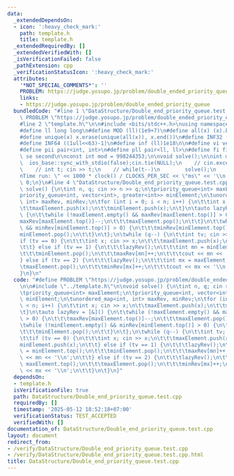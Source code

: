 ```yaml
---
data:
  _extendedDependsOn:
  - icon: ':heavy_check_mark:'
    path: template.h
    title: template.h
  _extendedRequiredBy: []
  _extendedVerifiedWith: []
  _isVerificationFailed: false
  _pathExtension: cpp
  _verificationStatusIcon: ':heavy_check_mark:'
  attributes:
    '*NOT_SPECIAL_COMMENTS*': ''
    PROBLEM: https://judge.yosupo.jp/problem/double_ended_priority_queue
    links:
    - https://judge.yosupo.jp/problem/double_ended_priority_queue
  bundledCode: "#line 1 \"DataStructure/Double_end_priority_queue.test.cpp\"\n#define\
    \ PROBLEM \"https://judge.yosupo.jp/problem/double_ended_priority_queue\"\n\n\
    #line 2 \"template.h\"\n\n#include <bits/stdc++.h>\nusing namespace std;\n \n\
    #define ll long long\n#define MOD (ll)(1e9+7)\n#define all(x) (x).begin(),(x).end()\n\
    #define unique(x) x.erase(unique(all(x)), x.end())\n#define INF32 ((1ull<<31)-1)\n\
    #define INF64 ((1ull<<63)-1)\n#define inf (ll)1e18\n\n#define vi vector<int>\n\
    #define pii pair<int, int>\n#define pll pair<ll, ll>\n#define fi first\n#define\
    \ se second\n\nconst int mod = 998244353;\n\nvoid solve();\n\nint main(){\n  \
    \  ios_base::sync_with_stdio(false);cin.tie(NULL);\n    // cin.exceptions(cin.failbit);\n\
    \    // int t; cin >> t;\n    // while(t--)\n        solve();\n    cerr << \"\\\
    nTime run: \" << 1000 * clock() / CLOCKS_PER_SEC << \"ms\" << '\\n';\n    return\
    \ 0;\n}\n#line 4 \"DataStructure/Double_end_priority_queue.test.cpp\"\n\nvoid\
    \ solve() {\n\tint n, q; cin >> n >> q;\n\tpriority_queue<int> maxElement;\n\t\
    priority_queue<int, vector<int>, greater<int>> minElement;\n\tunordered_map<int,\
    \ int> maxRev, minRev;\n\tfor (int i = 0; i < n; i++) {\n\t\tint x; cin >> x;\n\
    \t\tmaxElement.push(x);\n\t\tminElement.push(x);\n\t}\n\tauto lazyRev = [&]()\
    \ {\n\t\twhile (!maxElement.empty() && maxRev[maxElement.top()] > 0) {\n\t\t\t\
    maxRev[maxElement.top()]--;\n\t\t\tmaxElement.pop();\n\t\t}\n\t\twhile (!minElement.empty()\
    \ && minRev[minElement.top()] > 0) {\n\t\t\tminRev[minElement.top()]--;\n\t\t\t\
    minElement.pop();\n\t\t}\n\t};\n\twhile (q--) {\n\t\tint tv; cin >> tv;\n\t\t\
    if (tv == 0) {\n\t\t\tint x; cin >> x;\n\t\t\tmaxElement.push(x);\n\t\t\tminElement.push(x);\n\
    \t\t} else if (tv == 1) {\n\t\t\tlazyRev();\n\t\t\tint mn = minElement.top();\n\
    \t\t\tminElement.pop();\n\t\t\tmaxRev[mn]++;\n\t\t\tcout << mn << '\\n';\n\t\t\
    } else if (tv == 2) {\n\t\t\tlazyRev();\n\t\t\tint mx = maxElement.top();\n\t\t\
    \tmaxElement.pop();\n\t\t\tminRev[mx]++;\n\t\t\tcout << mx << '\\n';\n\t\t}\n\t\
    }\n}\n"
  code: "#define PROBLEM \"https://judge.yosupo.jp/problem/double_ended_priority_queue\"\
    \n\n#include \"../template.h\"\n\nvoid solve() {\n\tint n, q; cin >> n >> q;\n\
    \tpriority_queue<int> maxElement;\n\tpriority_queue<int, vector<int>, greater<int>>\
    \ minElement;\n\tunordered_map<int, int> maxRev, minRev;\n\tfor (int i = 0; i\
    \ < n; i++) {\n\t\tint x; cin >> x;\n\t\tmaxElement.push(x);\n\t\tminElement.push(x);\n\
    \t}\n\tauto lazyRev = [&]() {\n\t\twhile (!maxElement.empty() && maxRev[maxElement.top()]\
    \ > 0) {\n\t\t\tmaxRev[maxElement.top()]--;\n\t\t\tmaxElement.pop();\n\t\t}\n\t\
    \twhile (!minElement.empty() && minRev[minElement.top()] > 0) {\n\t\t\tminRev[minElement.top()]--;\n\
    \t\t\tminElement.pop();\n\t\t}\n\t};\n\twhile (q--) {\n\t\tint tv; cin >> tv;\n\
    \t\tif (tv == 0) {\n\t\t\tint x; cin >> x;\n\t\t\tmaxElement.push(x);\n\t\t\t\
    minElement.push(x);\n\t\t} else if (tv == 1) {\n\t\t\tlazyRev();\n\t\t\tint mn\
    \ = minElement.top();\n\t\t\tminElement.pop();\n\t\t\tmaxRev[mn]++;\n\t\t\tcout\
    \ << mn << '\\n';\n\t\t} else if (tv == 2) {\n\t\t\tlazyRev();\n\t\t\tint mx =\
    \ maxElement.top();\n\t\t\tmaxElement.pop();\n\t\t\tminRev[mx]++;\n\t\t\tcout\
    \ << mx << '\\n';\n\t\t}\n\t}\n}"
  dependsOn:
  - template.h
  isVerificationFile: true
  path: DataStructure/Double_end_priority_queue.test.cpp
  requiredBy: []
  timestamp: '2025-05-12 18:52:18+07:00'
  verificationStatus: TEST_ACCEPTED
  verifiedWith: []
documentation_of: DataStructure/Double_end_priority_queue.test.cpp
layout: document
redirect_from:
- /verify/DataStructure/Double_end_priority_queue.test.cpp
- /verify/DataStructure/Double_end_priority_queue.test.cpp.html
title: DataStructure/Double_end_priority_queue.test.cpp
---
```

